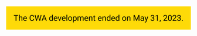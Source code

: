 <p align="center">
    <img width=728 src="https://raw.githubusercontent.com/corona-warn-app/.github/main/assets/End_of_Development_Banner.jpg"/>
</p>
